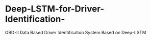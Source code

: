 # Deep-LSTM-for-Driver-Identification-
OBD-II Data Based Driver Identification System Based on Deep-LSTM
